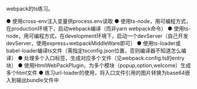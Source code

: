 
webpack的ts练习。

● 使用cross-env注入变量供process.env读取
● 使用ts-node，用可编程方式，在production环境下，启动webpack编译（而非yarn webpack命令）
● 使用ts-node，用可编程方式，在development环境下，启动一个devServer（自己开发devServer，使用express+webpackMiddleWare即可）
● 使用ts-loader或babel-loader编译ts文件（需指定tsconfig.json位置，否则编译器不知道怎么编译）
● 处理多个入口标签，生成对应多个文件（见webpack.config.ts的entry块）
● 使用HtmlWebPackPlugin，为多个模块（popup,option,welcome）生成多个html文件
● 练习url-loader的使用，将入口文件引用的图片转换为base64嵌入到输出bundle文件中
